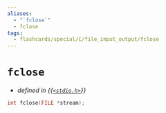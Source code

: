 ```yaml
---
aliases:
  - "`fclose`"
  - fclose
tags:
  - flashcards/special/C/file_input_output/fclose
---
```


# `fclose`

- _defined in {{[`<stdio.h>`](../../../general/C%20file%20input_output.md)}}_ <!--SR:!2024-04-18,167,310-->

```C
int fclose(FILE *stream);
```
